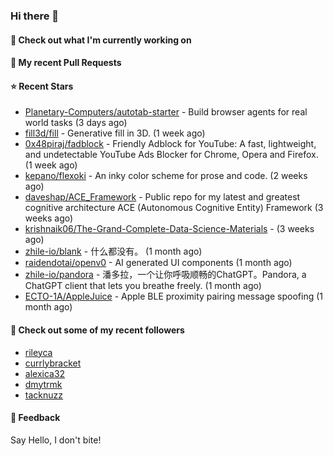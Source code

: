### Hi there 👋

#### 👷 Check out what I'm currently working on

#### 🔨 My recent Pull Requests


#### ⭐ Recent Stars

- [Planetary-Computers/autotab-starter](https://github.com/Planetary-Computers/autotab-starter) - Build browser agents for real world tasks (3 days ago)
- [fill3d/fill](https://github.com/fill3d/fill) - Generative fill in 3D. (1 week ago)
- [0x48piraj/fadblock](https://github.com/0x48piraj/fadblock) - Friendly Adblock for YouTube: A fast, lightweight, and undetectable YouTube Ads Blocker for Chrome, Opera and Firefox. (1 week ago)
- [kepano/flexoki](https://github.com/kepano/flexoki) - An inky color scheme for prose and code. (2 weeks ago)
- [daveshap/ACE_Framework](https://github.com/daveshap/ACE_Framework) - Public repo for my latest and greatest cognitive architecture ACE (Autonomous Cognitive Entity) Framework (3 weeks ago)
- [krishnaik06/The-Grand-Complete-Data-Science-Materials](https://github.com/krishnaik06/The-Grand-Complete-Data-Science-Materials) -  (3 weeks ago)
- [zhile-io/blank](https://github.com/zhile-io/blank) - 什么都没有。 (1 month ago)
- [raidendotai/openv0](https://github.com/raidendotai/openv0) - AI generated UI components (1 month ago)
- [zhile-io/pandora](https://github.com/zhile-io/pandora) - 潘多拉，一个让你呼吸顺畅的ChatGPT。Pandora, a ChatGPT client that lets you breathe freely. (1 month ago)
- [ECTO-1A/AppleJuice](https://github.com/ECTO-1A/AppleJuice) - Apple BLE proximity pairing message spoofing (1 month ago)

#### 👯 Check out some of my recent followers

- [rileyca](https://github.com/rileyca)
- [currlybracket](https://github.com/currlybracket)
- [alexica32](https://github.com/alexica32)
- [dmytrmk](https://github.com/dmytrmk)
- [tacknuzz](https://github.com/tacknuzz)

#### 💬 Feedback

Say Hello, I don't bite!
